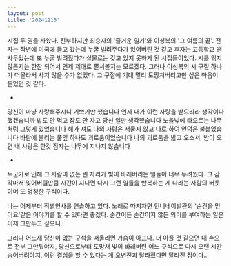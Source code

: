 ```yaml
---
layout: post
title: '20241215'
---
```


시집 두 권을 사왔다. 진부하지만 최승자의 '즐거운 일기'와 이성복의 '그 여름의 끝'. 전자는 작년에 미국에 들고 갔는데 누굴 빌려주다가 잃어버린 것 같고 후자는 고등학교 땐 사두었는데 또 누굴 빌려줬다가 실물로는 갖고 있지 못하게 된 시집들이었다. 시를 읽지 않은지는 한참 되어서 언제 제대로 펼쳐볼지는 모르겠다. 그러나 이성복의 시 구절 하나가 떠올라서 사지 않을 수가 없었다. 그 구절에 기대 멀리 도망쳐버리고만 싶은 마음이 들었던 것 같다. 

-

당신이 마냥 사랑해주시니 기쁘기만 했습니다 언제 내가 이런 사랑을 받으리라 생각이나 했겠습니까 밥도 안 먹고 잠도 안 자고 당신 일만 생각했습니다 노을빛에 타오르는 나무처럼 그렇게 있었습니다 해가 져도 나의 사랑은 저물지 않고 나로 하여 언덕은 불붙었습니다 바람에 불리는 풀잎 하나도 괴로움이었습니다 나의 괴로움을 밟고 오소서, 밤이 오면 내 사랑은 한갓 잠자는 나무에 지나지 않습니다

-

누군가로 인해 그 사람이 없는 빈 자리가 빛이 바래버리는 일들이 너무 두려웠다. 그 감각마저 잊어버릴만큼 시간이 지나면 다시 그런 일들을 반복하는 게 나라는 사람의 버릇이며 또 멍청한 구석이다. 

나는 어제부터 작별인사를 연습하고 있다. 노래로 따지자면 언니네이발관의 '순간을 믿어요'같은 이야기를 할 수 있다면 좋겠다. 순간이든 순간이지 않든 의미를 부여하는 일은 이제 그만두고 싶으니..

그러나 어느새 당신이 없는 구석을 떠올리면 가슴이 아프다. 더 아플 것 같으면 내 손으로 전부 그만둬야지, 당신으로부터 도망쳐 빛이 바래버린 어느 구석으로 다시 오랜 시간 숨어버려야지, 이런 결심을 할 수 있다는 게 오년전과 달라졌다면 달라진 점이다..

